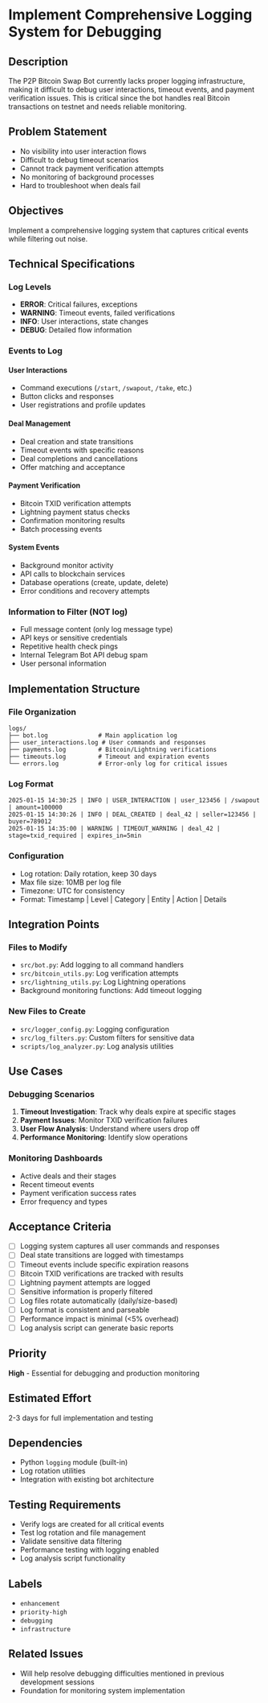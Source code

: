 # Implement Comprehensive Logging System for Debugging

## Description
The P2P Bitcoin Swap Bot currently lacks proper logging infrastructure, making it difficult to debug user interactions, timeout events, and payment verification issues. This is critical since the bot handles real Bitcoin transactions on testnet and needs reliable monitoring.

## Problem Statement
- No visibility into user interaction flows
- Difficult to debug timeout scenarios
- Cannot track payment verification attempts
- No monitoring of background processes
- Hard to troubleshoot when deals fail

## Objectives
Implement a comprehensive logging system that captures critical events while filtering out noise.

## Technical Specifications

### Log Levels
- **ERROR**: Critical failures, exceptions
- **WARNING**: Timeout events, failed verifications
- **INFO**: User interactions, state changes
- **DEBUG**: Detailed flow information

### Events to Log

#### User Interactions
- Command executions (`/start`, `/swapout`, `/take`, etc.)
- Button clicks and responses
- User registrations and profile updates

#### Deal Management
- Deal creation and state transitions
- Timeout events with specific reasons
- Deal completions and cancellations
- Offer matching and acceptance

#### Payment Verification
- Bitcoin TXID verification attempts
- Lightning payment status checks
- Confirmation monitoring results
- Batch processing events

#### System Events
- Background monitor activity
- API calls to blockchain services
- Database operations (create, update, delete)
- Error conditions and recovery attempts

### Information to Filter (NOT log)
- Full message content (only log message type)
- API keys or sensitive credentials
- Repetitive health check pings
- Internal Telegram Bot API debug spam
- User personal information

## Implementation Structure

### File Organization
```
logs/
├── bot.log              # Main application log
├── user_interactions.log # User commands and responses
├── payments.log         # Bitcoin/Lightning verifications
├── timeouts.log         # Timeout and expiration events
└── errors.log           # Error-only log for critical issues
```

### Log Format
```
2025-01-15 14:30:25 | INFO | USER_INTERACTION | user_123456 | /swapout | amount=100000
2025-01-15 14:30:26 | INFO | DEAL_CREATED | deal_42 | seller=123456 | buyer=789012
2025-01-15 14:35:00 | WARNING | TIMEOUT_WARNING | deal_42 | stage=txid_required | expires_in=5min
```

### Configuration
- Log rotation: Daily rotation, keep 30 days
- Max file size: 10MB per log file
- Timezone: UTC for consistency
- Format: Timestamp | Level | Category | Entity | Action | Details

## Integration Points

### Files to Modify
- `src/bot.py`: Add logging to all command handlers
- `src/bitcoin_utils.py`: Log verification attempts
- `src/lightning_utils.py`: Log Lightning operations
- Background monitoring functions: Add timeout logging

### New Files to Create
- `src/logger_config.py`: Logging configuration
- `src/log_filters.py`: Custom filters for sensitive data
- `scripts/log_analyzer.py`: Log analysis utilities

## Use Cases

### Debugging Scenarios
1. **Timeout Investigation**: Track why deals expire at specific stages
2. **Payment Issues**: Monitor TXID verification failures
3. **User Flow Analysis**: Understand where users drop off
4. **Performance Monitoring**: Identify slow operations

### Monitoring Dashboards
- Active deals and their stages
- Recent timeout events
- Payment verification success rates
- Error frequency and types

## Acceptance Criteria

- [ ] Logging system captures all user commands and responses
- [ ] Deal state transitions are logged with timestamps
- [ ] Timeout events include specific expiration reasons
- [ ] Bitcoin TXID verifications are tracked with results
- [ ] Lightning payment attempts are logged
- [ ] Sensitive information is properly filtered
- [ ] Log files rotate automatically (daily/size-based)
- [ ] Log format is consistent and parseable
- [ ] Performance impact is minimal (<5% overhead)
- [ ] Log analysis script can generate basic reports

## Priority
**High** - Essential for debugging and production monitoring

## Estimated Effort
2-3 days for full implementation and testing

## Dependencies
- Python `logging` module (built-in)
- Log rotation utilities
- Integration with existing bot architecture

## Testing Requirements
- Verify logs are created for all critical events
- Test log rotation and file management
- Validate sensitive data filtering
- Performance testing with logging enabled
- Log analysis script functionality

## Labels
- `enhancement`
- `priority-high`
- `debugging`
- `infrastructure`

## Related Issues
- Will help resolve debugging difficulties mentioned in previous development sessions
- Foundation for monitoring system implementation

